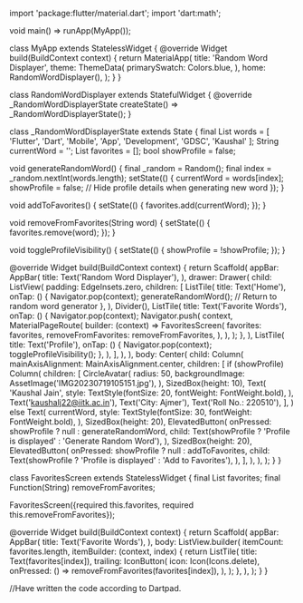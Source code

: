 import 'package:flutter/material.dart';
import 'dart:math';

void main() => runApp(MyApp());

class MyApp extends StatelessWidget {
  @override
  Widget build(BuildContext context) {
    return MaterialApp(
      title: 'Random Word Displayer',
      theme: ThemeData(
        primarySwatch: Colors.blue,
      ),
      home: RandomWordDisplayer(),
    );
  }
}

class RandomWordDisplayer extends StatefulWidget {
  @override
  _RandomWordDisplayerState createState() => _RandomWordDisplayerState();
}

class _RandomWordDisplayerState extends State<RandomWordDisplayer> {
  final List<String> words = [
    'Flutter',
    'Dart',
    'Mobile',
    'App',
    'Development',
    'GDSC',
    'Kaushal'
  ];
  String currentWord = '';
  List<String> favorites = [];
  bool showProfile = false;

  void generateRandomWord() {
    final _random = Random();
    final index = _random.nextInt(words.length);
    setState(() {
      currentWord = words[index];
      showProfile = false; // Hide profile details when generating new word
    });
  }

  void addToFavorites() {
    setState(() {
      favorites.add(currentWord);
    });
  }

  void removeFromFavorites(String word) {
    setState(() {
      favorites.remove(word);
    });
  }

  void toggleProfileVisibility() {
    setState(() {
      showProfile = !showProfile;
    });
  }

  @override
  Widget build(BuildContext context) {
    return Scaffold(
      appBar: AppBar(
        title: Text('Random Word Displayer'),
      ),
      drawer: Drawer(
        child: ListView(
          padding: EdgeInsets.zero,
          children: <Widget>[
            ListTile(
              title: Text('Home'),
              onTap: () {
                Navigator.pop(context);
                generateRandomWord(); // Return to random word generator
              },
            ),
            Divider(),
            ListTile(
              title: Text('Favorite Words'),
              onTap: () {
                Navigator.pop(context);
                Navigator.push(
                  context,
                  MaterialPageRoute(
                    builder: (context) => FavoritesScreen(
                      favorites: favorites,
                      removeFromFavorites: removeFromFavorites,
                    ),
                  ),
                );
              },
            ),
            ListTile(
              title: Text('Profile'),
              onTap: () {
                Navigator.pop(context);
                toggleProfileVisibility();
              },
            ),
          ],
        ),
      ),
      body: Center(
        child: Column(
          mainAxisAlignment: MainAxisAlignment.center,
          children: <Widget>[
            if (showProfile)
              Column(
                children: [
                  CircleAvatar(
                    radius: 50,
                    backgroundImage: AssetImage('IMG20230719105151.jpg'),
                  ),
                  SizedBox(height: 10),
                  Text(
                    'Kaushal Jain',
                    style: TextStyle(fontSize: 20, fontWeight: FontWeight.bold),
                  ),
                  Text('kaushalj22@iitk.ac.in'),
                  Text('City: Ajmer'),
                  Text('Roll No.: 220510'),
                ],
              )
            else
              Text(
                currentWord,
                style: TextStyle(fontSize: 30, fontWeight: FontWeight.bold),
              ),
            SizedBox(height: 20),
            ElevatedButton(
              onPressed: showProfile ? null : generateRandomWord,
              child: Text(showProfile ? 'Profile is displayed' : 'Generate Random Word'),
            ),
            SizedBox(height: 20),
            ElevatedButton(
              onPressed: showProfile ? null : addToFavorites,
              child: Text(showProfile ? 'Profile is displayed' : 'Add to Favorites'),
            ),
          ],
        ),
      ),
    );
  }
}

class FavoritesScreen extends StatelessWidget {
  final List<String> favorites;
  final Function(String) removeFromFavorites;

  FavoritesScreen({required this.favorites, required this.removeFromFavorites});

  @override
  Widget build(BuildContext context) {
    return Scaffold(
      appBar: AppBar(
        title: Text('Favorite Words'),
      ),
      body: ListView.builder(
        itemCount: favorites.length,
        itemBuilder: (context, index) {
          return ListTile(
            title: Text(favorites[index]),
            trailing: IconButton(
              icon: Icon(Icons.delete),
              onPressed: () => removeFromFavorites(favorites[index]),
            ),
          );
        },
      ),
    );
  }
}

//Have written the code according to Dartpad. 


